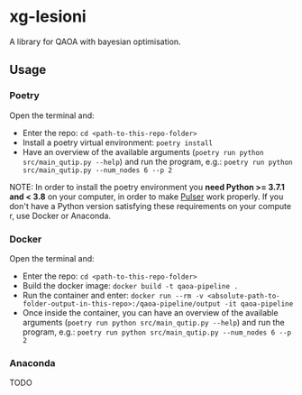 # xg-lesioni

A library for QAOA with bayesian optimisation.

## Usage

### Poetry

Open the terminal and:
- Enter the repo: ```cd <path-to-this-repo-folder>```
- Install a poetry virtual environment: ```poetry install```
- Have an overview of the available arguments (```poetry run python src/main_qutip.py --help```) and run the program, e.g.: ```poetry run python src/main_qutip.py --num_nodes 6 --p 2```

NOTE: In order to install the poetry environment you **need Python >= 3.7.1 and < 3.8** on your computer, in order to make [Pulser](https://pypi.org/project/pulser/) work properly. If you don't have a Python version satisfying these requirements on your compute r, use Docker or Anaconda.

### Docker

Open the terminal and:
- Enter the repo: ```cd <path-to-this-repo-folder>```
- Build the docker image: ```docker build -t qaoa-pipeline .```
- Run the container and enter: ```docker run --rm -v <absolute-path-to-folder-output-in-this-repo>:/qaoa-pipeline/output -it qaoa-pipeline```
- Once inside the container, you can have an overview of the available arguments (```poetry run python src/main_qutip.py --help```) and run the program, e.g.: ```poetry run python src/main_qutip.py --num_nodes 6 --p 2```

### Anaconda
TODO
